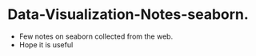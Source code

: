 # Data-Visualization-Notes-seaborn.
* Few notes on seaborn  collected from the web.
* Hope it is useful 
